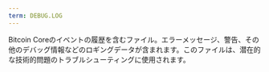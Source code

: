 ```yaml
---
term: DEBUG.LOG
---
```

Bitcoin Coreのイベントの履歴を含むファイル。エラーメッセージ、警告、その他のデバッグ情報などのロギングデータが含まれます。このファイルは、潜在的な技術的問題のトラブルシューティングに使用されます。